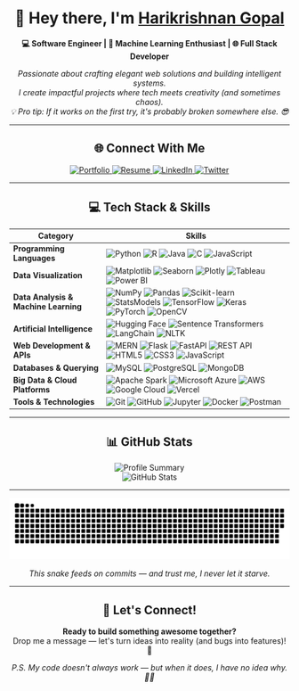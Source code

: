 <h1 align="center">👋 Hey there, I'm <a href="https://github.com/hk151109">Harikrishnan Gopal</a></h1>

<p align="center">
  <strong>💻 Software Engineer | 🤖 Machine Learning Enthusiast | 🌐 Full Stack Developer</strong>
</p>

<p align="center">
  <em>Passionate about crafting elegant web solutions and building intelligent systems.<br>
  I create impactful projects where tech meets creativity (and sometimes chaos).<br>
  💡 Pro tip: If it works on the first try, it's probably broken somewhere else. 😎</em>
</p>

---

<h2 align="center">🌐 Connect With Me</h2>

<p align="center">
  <a href="https://harikrishnan.tech">
    <img src="https://img.shields.io/badge/Portfolio-FF5722?style=for-the-badge&logo=todoist&logoColor=white" alt="Portfolio" />
  </a>
  <a href="https://resume.harikrishnan.tech">
    <img src="https://img.shields.io/badge/Resume-4285F4?style=for-the-badge&logo=googledocs&logoColor=white" alt="Resume" />
  </a>
  <a href="https://www.linkedin.com/in/harikrishnangopal/">
    <img src="https://img.shields.io/badge/LinkedIn-0A66C2?style=for-the-badge&logo=linkedin&logoColor=white" alt="LinkedIn" />
  </a>
  <a href="https://x.com/HGopal27558">
    <img src="https://img.shields.io/badge/Twitter-1DA1F2?style=for-the-badge&logo=twitter&logoColor=white" alt="Twitter" />
  </a>
</p>

---

<h2 align="center">💻 Tech Stack & Skills</h2>

| Category | Skills |
|----------|--------|
| **Programming Languages** | ![Python](https://img.shields.io/badge/Python-3776ab?style=for-the-badge&logo=python&logoColor=white) ![R](https://img.shields.io/badge/R-276DC3?style=for-the-badge&logo=r&logoColor=white) ![Java](https://img.shields.io/badge/Java-007396?style=for-the-badge&logo=java&logoColor=white) ![C](https://img.shields.io/badge/C-A8B9CC?style=for-the-badge&logo=c&logoColor=white) ![JavaScript](https://img.shields.io/badge/JavaScript-F7DF1E?style=for-the-badge&logo=javascript&logoColor=black) |
| **Data Visualization** | ![Matplotlib](https://img.shields.io/badge/Matplotlib-013243?style=for-the-badge&logo=matplotlib&logoColor=white) ![Seaborn](https://img.shields.io/badge/Seaborn-4B8BBE?style=for-the-badge&logo=python&logoColor=white) ![Plotly](https://img.shields.io/badge/Plotly-3F4F75?style=for-the-badge&logo=plotly&logoColor=white) ![Tableau](https://img.shields.io/badge/Tableau-E97627?style=for-the-badge&logo=tableau&logoColor=white) ![Power BI](https://img.shields.io/badge/Power_BI-F2C811?style=for-the-badge&logo=powerbi&logoColor=black) |
| **Data Analysis & Machine Learning** | ![NumPy](https://img.shields.io/badge/Numpy-013243?style=for-the-badge&logo=numpy&logoColor=white) ![Pandas](https://img.shields.io/badge/Pandas-150458?style=for-the-badge&logo=pandas&logoColor=white) ![Scikit-learn](https://img.shields.io/badge/Scikit--learn-F7931E?style=for-the-badge&logo=scikit-learn&logoColor=white) ![StatsModels](https://img.shields.io/badge/StatsModels-333333?style=for-the-badge&logo=python&logoColor=white) ![TensorFlow](https://img.shields.io/badge/TensorFlow-FF6F00?style=for-the-badge&logo=tensorflow&logoColor=white) ![Keras](https://img.shields.io/badge/Keras-D00000?style=for-the-badge&logo=keras&logoColor=white) ![PyTorch](https://img.shields.io/badge/PyTorch-EE4C2C?style=for-the-badge&logo=pytorch&logoColor=white) ![OpenCV](https://img.shields.io/badge/OpenCV-5C3EE8?style=for-the-badge&logo=opencv&logoColor=white) |
| **Artificial Intelligence** | ![Hugging Face](https://img.shields.io/badge/Hugging%20Face-FFD21E?style=for-the-badge&logo=huggingface&logoColor=black) ![Sentence Transformers](https://img.shields.io/badge/Sentence%20Transformer-0A66C2?style=for-the-badge&logo=python&logoColor=white) ![LangChain](https://img.shields.io/badge/LangChain-0E76A8?style=for-the-badge&logo=python&logoColor=white) ![NLTK](https://img.shields.io/badge/NLTK-154360?style=for-the-badge&logo=python&logoColor=white) |
| **Web Development & APIs** | ![MERN](https://img.shields.io/badge/MERN-3FA037?style=for-the-badge&logo=mern&logoColor=white) ![Flask](https://img.shields.io/badge/Flask-000000?style=for-the-badge&logo=flask&logoColor=white) ![FastAPI](https://img.shields.io/badge/FastAPI-009688?style=for-the-badge&logo=fastapi&logoColor=white) ![REST API](https://img.shields.io/badge/REST-02569B?style=for-the-badge&logo=api&logoColor=white) ![HTML5](https://img.shields.io/badge/HTML5-E34F26?style=for-the-badge&logo=html5&logoColor=white) ![CSS3](https://img.shields.io/badge/CSS3-1572B6?style=for-the-badge&logo=css3&logoColor=white) ![JavaScript](https://img.shields.io/badge/JavaScript-F7DF1E?style=for-the-badge&logo=javascript&logoColor=black) |
| **Databases & Querying** | ![MySQL](https://img.shields.io/badge/MySQL-4479A1?style=for-the-badge&logo=mysql&logoColor=white) ![PostgreSQL](https://img.shields.io/badge/PostgreSQL-316192?style=for-the-badge&logo=postgresql&logoColor=white) ![MongoDB](https://img.shields.io/badge/MongoDB-47A248?style=for-the-badge&logo=mongodb&logoColor=white) |
| **Big Data & Cloud Platforms** | ![Apache Spark](https://img.shields.io/badge/Apache%20Spark-E25A1C?style=for-the-badge&logo=apachespark&logoColor=white) ![Microsoft Azure](https://img.shields.io/badge/Azure-0078D4?style=for-the-badge&logo=microsoftazure&logoColor=white) ![AWS](https://img.shields.io/badge/Amazon%20AWS-FF9900?style=for-the-badge&logo=amazonaws&logoColor=white) ![Google Cloud](https://img.shields.io/badge/Google%20Cloud-4285F4?style=for-the-badge&logo=googlecloud&logoColor=white) ![Vercel](https://img.shields.io/badge/Vercel-000000?style=for-the-badge&logo=vercel&logoColor=white) |
| **Tools & Technologies** | ![Git](https://img.shields.io/badge/Git-F05032?style=for-the-badge&logo=git&logoColor=white) ![GitHub](https://img.shields.io/badge/GitHub-181717?style=for-the-badge&logo=github&logoColor=white) ![Jupyter](https://img.shields.io/badge/Jupyter-F37626?style=for-the-badge&logo=jupyter&logoColor=white) ![Docker](https://img.shields.io/badge/Docker-2496ED?style=for-the-badge&logo=docker&logoColor=white) ![Postman](https://img.shields.io/badge/Postman-FF6C37?style=for-the-badge&logo=postman&logoColor=white) |


---

<h2 align="center">📊 GitHub Stats</h2>

<div align="center">
  <img src="http://github-profile-summary-cards.vercel.app/api/cards/profile-details?username=hk151109&theme=cobalt" alt="Profile Summary" />
</div>

<div align="center">
    <img src="https://stats-svg-steel.vercel.app/api/github-status?username=hk151109" alt="GitHub Stats" />
</div>

---

<div align="center">
  <img src="https://raw.githubusercontent.com/hk151109/hk151109/output/github-snake-dark.svg" alt="GitHub Snake Animation" />
</div>

<p align="center">
  <em>This snake feeds on commits — and trust me, I never let it starve.</em>
</p>

---

<h2 align="center">🚀 Let's Connect!</h2>

<div align="center">
  <strong>Ready to build something awesome together?</strong><br>
  Drop me a message — let's turn ideas into reality (and bugs into features)! 🌟
</div>

<p align="center">
  <em>P.S. My code doesn't always work — but when it does, I have no idea why. 🤷‍♂️</em>
</p>

<img src="https://hit.yhype.me/github/profile?account_id=118685394" width="1" height="1" />
